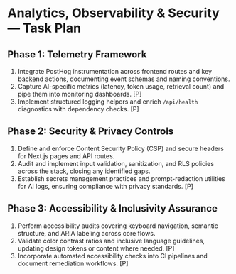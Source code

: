 # Analytics, Observability & Security — Task Plan

## Phase 1: Telemetry Framework
1. Integrate PostHog instrumentation across frontend routes and key backend actions, documenting event schemas and naming conventions.
2. Capture AI-specific metrics (latency, token usage, retrieval count) and pipe them into monitoring dashboards. [P]
3. Implement structured logging helpers and enrich `/api/health` diagnostics with dependency checks. [P]

## Phase 2: Security & Privacy Controls
1. Define and enforce Content Security Policy (CSP) and secure headers for Next.js pages and API routes.
2. Audit and implement input validation, sanitization, and RLS policies across the stack, closing any identified gaps.
3. Establish secrets management practices and prompt-redaction utilities for AI logs, ensuring compliance with privacy standards. [P]

## Phase 3: Accessibility & Inclusivity Assurance
1. Perform accessibility audits covering keyboard navigation, semantic structure, and ARIA labeling across core flows.
2. Validate color contrast ratios and inclusive language guidelines, updating design tokens or content where needed. [P]
3. Incorporate automated accessibility checks into CI pipelines and document remediation workflows. [P]
